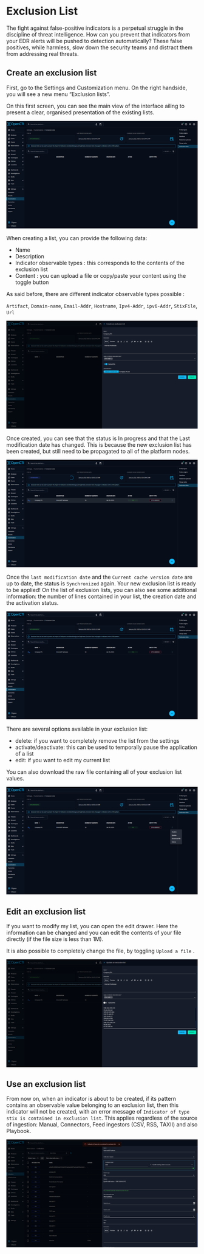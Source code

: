 # Exclusion List

The fight against false-positive indicators is a perpetual struggle in the discipline of threat intelligence.
How can you prevent that indicators from your EDR alerts will be pushed to detection automatically? 
These false positives, while harmless, slow down the security teams and distract them from addressing real threats.

## Create an exclusion  list
First, go to the Settings and Customization menu. On the right handside, you will see a new menu “Exclusion lists”.

On this first screen, you can see the main view of the interface ailing to present a clear, organised presentation of the existing lists.

![Exclusion lists interface](./assets/exclusion-lists/exclusion-lists-interface.png)

When creating a list, you can provide the following data:

- Name
- Description
- Indicator observable types : this corresponds to the contents of the exclusion list
- Content : you can upload a file or copy/paste your content using the toggle button

As said before, there are different indicator observable types possible :

`Artifact`, `Domain-name`, `Email-Addr`, `Hostname`, `Ipv4-Addr`, `ipv6-Addr`, `StixFile`, `Url`

![Exclusion lists creation drawer](./assets/exclusion-lists/exclusion-lists-creation-drawer.png)

Once created, you can see that the status is In progress and that the Last modification date has changed.
This is because the new exclusion list has been created, but still need to be propagated to all of the platform nodes.

![Exclusion lists in progress](./assets/exclusion-lists/exclusion-lists-interface-in-progress.png)

Once the `last modification date` and the `Current cache version date` are up to date, the status is `Synchronized` again. Your new exclusion list is ready to be applied!
On the list of exclusion lists, you can also see some additional information: the number of lines contained in your list, the creation date and the activation status.

![Exclusion lists with list](./assets/exclusion-lists/exclusion-lists-interface-with-list.png)

There are several options available in your exclusion list:

- delete: if you want to completely remove the list from the settings
- activate/deactivate: this can be used to temporally pause the application of a list
- edit: if you want to edit my current list

You can also download the raw file containing all of your exclusion list values.

![Exclusion lists popover](./assets/exclusion-lists/exclusion-lists-popover.png)

## Edit an exclusion list

If you want to modify my list, you can open the edit drawer.
Here the information can be changed and you can edit the contents of your file directly (if the file size is less than 1M).

It is also possible to completely change the file, by toggling `Upload a file` .

![Exclusion lists edition drawer](./assets/exclusion-lists/exclusion-lists-edition-drawer.png)

## Use an exclusion list

From now on, when an indicator is about to be created, if its pattern contains an observable value belonging to an exclusion list, then this indicator will not be created, with an error message of `Indicator of type stix is contained in exclusion list`.
This applies regardless of the source of ingestion: Manual, Connectors, Feed ingestors (CSV, RSS, TAXII) and also Playbook.

![Exclusion lists indicator creation](./assets/exclusion-lists/exclusion-lists-indicator-creation.png)